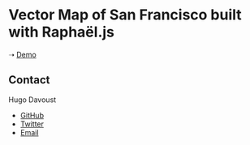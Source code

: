 # Vector Map of San Francisco built with Raphaël.js

➝ [Demo](http://codepen.io/superhugo/pen/bezKs)

## Contact

Hugo Davoust

- [GitHub](https://github.com/superhugo)
- [Twitter](https://twitter.com/hugorrific)
- [Email](mailto:hello@hugo.io?subject=Hello)
